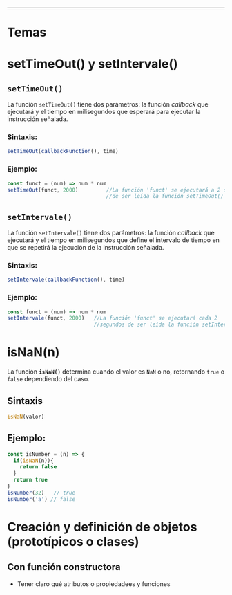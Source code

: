 
---
# Temas

# setTimeOut() y setIntervale()

## `setTimeOut()`

La función `setTimeOut()` tiene dos parámetros: la función _callback_ que ejecutará y el tiempo en milisegundos que esperará para ejecutar la instrucción señalada.

### Sintaxis:

```js
setTimeOut(callbackFunction(), time)
```
### Ejemplo:

```js
const funct = (num) => num * num
setTimeOut(funct, 2000)         //La función 'funct' se ejecutará a 2 segundos 
								//de ser leída la función setTimeOut()
```

## `setIntervale()`

La función `setIntervale()` tiene dos parámetros: la función _callback_ que ejecutará y el tiempo en milisegundos que define el intervalo de tiempo en que se repetirá la ejecución de la instrucción señalada.

### Sintaxis:

```js
setIntervale(callbackFunction(), time)
```
### Ejemplo:

```js
const funct = (num) => num * num
setIntervale(funct, 2000)   //La función 'funct' se ejecutará cada 2  
							//segundos de ser leída la función setIntervale()
```

# isNaN(n)

La función **`isNaN()`** determina cuando el valor es `NaN` o no, retornando `true` o  `false` dependiendo del caso.

## Sintaxis

```js
isNaN(valor)
```

## Ejemplo: 

```js
const isNumber = (n) => {
  if(isNaN(n)){
    return false
  }
  return true
}
isNumber(32)   // true
isNumber('a') // false
```

# Creación y definición de objetos (prototípicos o clases)

## Con función constructora

- Tener claro qué atributos o propiedadees y funciones 